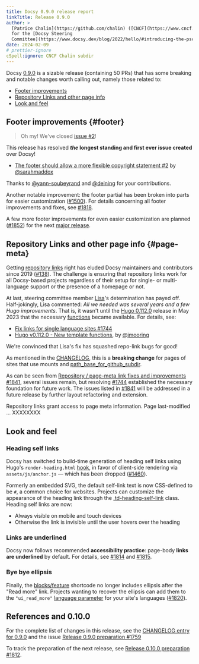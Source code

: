 ```yaml
---
title: Docsy 0.9.0 release report
linkTitle: Release 0.9.0
author: >
  [Patrice Chalin](https://github.com/chalin) ([CNCF](https://www.cncf.io/)),
  for the [Docsy Steering
  Committee](https://www.docsy.dev/blog/2022/hello/#introducing-the-psc)
date: 2024-02-09
# prettier-ignore
cSpell:ignore: CNCF Chalin subdir
---
```


Docsy [0.9.0] is a sizable release (containing 50 PRs) that has some breaking
and notable changes worth calling out, namely those related to:

- [Footer improvements](#footer)
- [Repository Links and other page info](#page-meta)
- [Look and feel](#look-and-feel)

## Footer improvements {#footer}

> Oh my! We've closed [issue #2][#2]!

This release has resolved **_the_ longest standing and first ever issue
created** over Docsy!

- [The footer should allow a more flexible copyright statement #2][#2] by
  [@sarahmaddox]

Thanks to [@yann-soubeyrand] and [@deining] for your contributions.

Another notable improvement: the footer partial has been broken into parts for
easier customization ([#1500]). For details concerning all footer improvements
and fixes, see [#1818].

A few more footer improvements for even easier customization are planned
([#1852]) for the next [major release][#1812].

## Repository Links and other page info {#page-meta}

Getting [repository links] right has eluded Docsy maintainers and contributors
since 2019 ([#138]). The challenge is ensuring that repository links work for
all Docsy-based projects regardless of their setup for single- or multi-language
support or the presence of a homepage or not.

At last, steering committee member [Lisa]'s determination has payed off.
Half-jokingly, Lisa commented: _All we needed was several years and a few Hugo
improvements_. That is, it wasn't until the [Hugo 0.112.0] release in May 2023
that the necessary [functions] became available. For details, see:

- [Fix links for single language sites #1744][#1744]
- [Hugo v0.112.0 - New template functions][tmpl-func], by [@jmooring]

We're convinced that Lisa's fix has squashed repo-link bugs for good!

As mentioned in the [CHANGELOG][0.9.0], this is a **breaking change** for pages
of sites that use mounts and [path_base_for_github_subdir].

As can be seen from [Repository / page-meta link fixes and improvements
#1841][#1841], several issues remain, but resolving [#1744] established the
necessary foundation for future work. The issues listed in [#1841] will be
addressed in a future release by further layout refactoring and extension.

Repository links grant access to page meta information. Page last-modified ...
XXXXXXXX

## Look and feel

### Heading self links

Docsy has switched to build-time generation of heading self links using Hugo's
`render-heading.html` [hook], in favor of client-side rendering via
`assets/js/anchor.js` &mdash; which has been dropped ([#1460]).

Formerly an embedded SVG, the default self-link text is now CSS-defined to be
`#`, a common choice for websites. Projects can customize the appearance of the
heading link through the [.td-heading-self-link] class. Heading self links are
now:

- Always visible on mobile and touch devices
- Otherwise the link is invisible until the user hovers over the heading

### Links are underlined

Docsy now follows recommended **accessibility practice**: page-body **links are
underlined** by default. For details, see [#1814] and [#1815].

### Bye bye ellipsis

Finally, the [blocks/feature] shortcode no longer includes ellipsis after the
"Read more" link. Projects wanting to recover the ellipsis can add them to the
`"ui_read_more"` [language parameter] for your site's languages ([#1820]).

## References and 0.10.0

For the complete list of changes in this release, see the [CHANGELOG entry for
0.9.0][0.9.0] and the issue
[Release 0.9.0 preparation #1759](https://github.com/google/docsy/issues/1759)

To track the preparation of the next release, see
[Release 0.10.0 preparation #1812](https://github.com/google/docsy/issues/1812).

[.td-heading-self-link]:
  https://github.com/chalin/docsy/blob/849dea0790bbaef5f4f71659824f44045afcd65e/assets/scss/_content.scss#L98
[@deining]: https://github.com/deining
[@jmooring]: https://github.com/jmooring
[@sarahmaddox]: https://github.com/sarahmaddox
[@yann-soubeyrand]: https://github.com/yann-soubeyrand
[#138]: https://github.com/google/docsy/issues/138
[#1460]: https://github.com/google/docsy/issues/1460
[#1500]: https://github.com/google/docsy/pull/1500
[#1744]: https://github.com/google/docsy/pull/1744
[#1812]: https://github.com/google/docsy/issues/1812
[#1814]: https://github.com/google/docsy/issues/1814
[#1815]: https://github.com/google/docsy/pull/1815
[#1818]: https://github.com/google/docsy/pull/1818
[#1820]: https://github.com/google/docsy/issues/1820
[#1841]: https://github.com/google/docsy/issues/1841
[#1852]: https://github.com/google/docsy/issues/1852
[#2]: https://github.com/google/docsy/issues/2
[0.9.0]: https://github.com/google/docsy/blob/main/CHANGELOG.md/#090
[blocks/feature]:
  https://www.docsy.dev/docs/adding-content/shortcodes/#blocksfeature
[functions]: https://gohugo.io/functions/
[hook]: https://gohugo.io/templates/render-hooks/
[Hugo 0.112.0]: https://github.com/gohugoio/hugo/releases/tag/v0.112.0
[language parameter]:
  https://www.docsy.dev/docs/language/#internationalization-bundles
[Lisa]: https://github.com/LisaFC
[mounts]:
  https://gohugo.io/hugo-modules/configuration/#module-configuration-mounts
[path_base_for_github_subdir]:
  https://www.docsy.dev/docs/adding-content/repository-links/#path_base_for_github_subdir-optional
[repository links]: https://www.docsy.dev/docs/adding-content/repository-links/
[tmpl-func]:
  https://discourse.gohugo.io/t/hugo-v0-112-0-new-template-functions/44512
